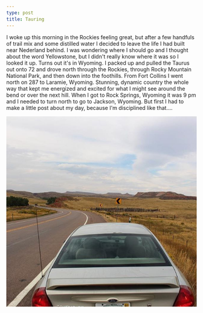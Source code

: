 ```yaml
---
type: post
title: Tauring
---
```

I woke up this morning in the Rockies feeling great, but after a few handfuls of trail mix and some distilled water I decided to leave the life I had built near Nederland behind. I was wondering where I should go and I thought about the word Yellowstone, but I didn't really know where it was so I looked it up. Turns out it's in Wyoming. I packed up and pulled the Taurus out onto 72 and drove north through the Rockies, through Rocky Mountain National Park, and then down into the foothills. From Fort Collins I went north on 287 to Laramie, Wyoming. Stunning, dynamic country the whole way that kept me energized and excited for what I might see around the bend or over the next hill. When I got to Rock Springs, Wyoming it was 9 pm and I needed to turn north to go to Jackson, Wyoming. But first I had to make a little post about my day, because I'm disciplined like that....

![Tauring](/images/tauring.jpg)
